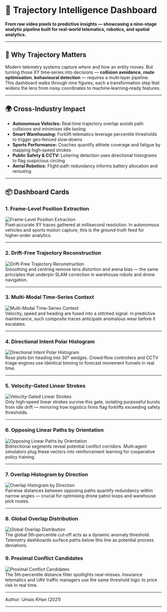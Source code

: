 # 🚦 Trajectory Intelligence Dashboard

**From raw video pixels to predictive insights — showcasing a nine‑stage analytic pipeline built for real‑world telematics, robotics, and spatial analytics.**

---

## 🧭 Why Trajectory Matters

Modern telemetry systems capture *where* and *how* an entity moves. But turning those XY time‑series into decisions — **collision avoidance**, **route optimisation**, **behavioural detection** — requires a multi‑layer pipeline.  
This dashboard walks through nine figures, each a transformation step that widens the lens from noisy coordinates to machine‑learning‑ready features.

---

## 🌍 Cross‑Industry Impact

- **Autonomous Vehicles:** Real‑time trajectory overlap avoids path collisions and minimises idle taxiing  
- **Smart Warehousing:** Forklift telematics leverage percentile thresholds to trigger geo‑fenced slow‑downs  
- **Sports Performance:** Coaches quantify athlete coverage and fatigue by mapping high‑speed strokes  
- **Public Safety & CCTV:** Loitering detection uses directional histograms to flag suspicious circling  
- **Aerial Robotics:** Flight‑path redundancy informs battery allocation and rerouting

---

## 📦 Dashboard Cards

### 1. Frame‑Level Position Extraction
![Frame-Level Position Extraction](assets/Figure_9.png)  
Pixel‑accurate XY traces gathered at millisecond resolution. In autonomous vehicles and sports motion capture, this is the *ground‑truth* feed for higher‑order analytics.

---

### 2. Drift‑Free Trajectory Reconstruction
![Drift-Free Trajectory Reconstruction](assets/Figure_8.png)  
Smoothing and centring remove lens distortion and arena bias — the same principles that underpin SLAM correction in warehouse robots and drone navigation.

---

### 3. Multi‑Modal Time‑Series Context
![Multi-Modal Time-Series Context](assets/Figure_7.png)  
Velocity, speed and heading are fused into a stitched signal. In predictive maintenance, such composite traces anticipate anomalous wear before it escalates.

---

### 4. Directional Intent Polar Histogram
![Directional Intent Polar Histogram](assets/Figure_6.png)  
Rose plots bin heading into 30° wedges. Crowd‑flow controllers and CCTV triage engines use identical binning to forecast movement funnels in real time.

---

### 5. Velocity‑Gated Linear Strokes
![Velocity-Gated Linear Strokes](assets/Figure_5.png)  
Only high‑speed linear strokes survive this gate, isolating purposeful bursts from idle drift — mirroring how logistics firms flag forklifts exceeding safety thresholds.

---

### 6. Opposing Linear Paths by Orientation
![Opposing Linear Paths by Orientation](assets/Figure_4.png)  
Bidirectional segments reveal potential conflict corridors. Multi‑agent simulators plug these vectors into reinforcement learning for cooperative policy training.

---
### 7. Overlap Histogram by Direction
![Overlap Histogram by Direction](assets/Figure_2.png)  
Pairwise distances between opposing paths quantify redundancy within narrow angles — crucial for optimising drone patrol loops and warehouse pick routes.

---

### 8. Global Overlap Distribution
![Global Overlap Distribution](assets/Figure_1.png)  
The global 5th‑percentile cut‑off acts as a dynamic anomaly threshold. Telemetry dashboards surface paths below this line as potential process deviations.

### 9. Proximal Conflict Candidates
![Proximal Conflict Candidates](assets/Figure_3.png)  
The 5th‑percentile distance filter spotlights near‑misses. Insurance telematics and UAV traffic managers use the same threshold logic to price risk in real time.

---
Author: Umais KHan (2021) 


---

